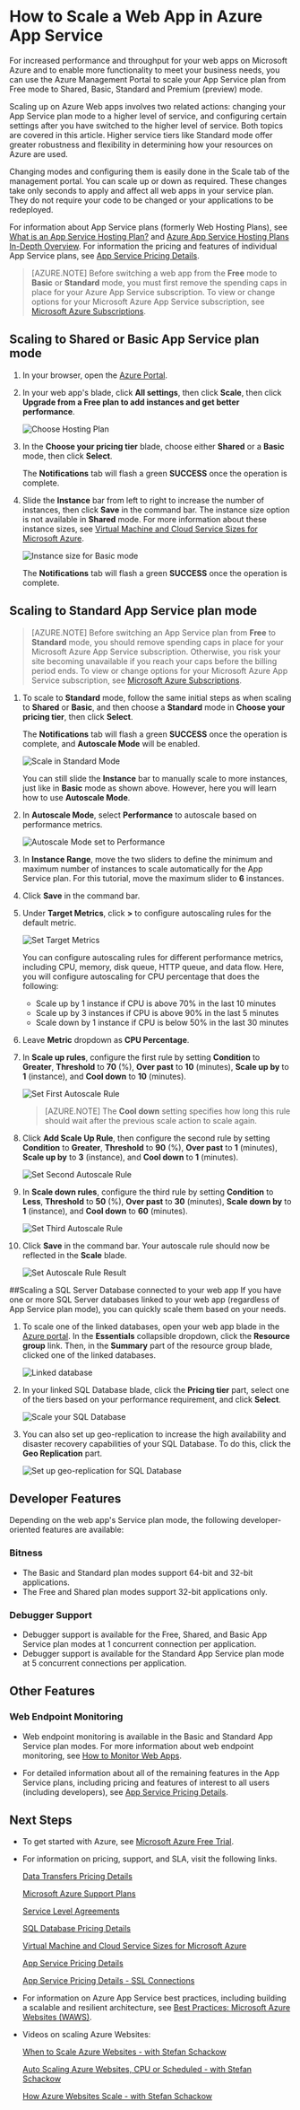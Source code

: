 <properties 
	pageTitle="How to Scale a Web App in Azure App Service" 
	description="Learn how to scale up and scale out a Web App in Azure App Service, including autoscaling." 
	services="app-service\web" 
	documentationCenter="" 
	authors="cephalin" 
	manager="wpickett" 
	editor="mollybos"/>

<tags 
	ms.service="app-service-web" 
	ms.workload="web" 
	ms.tgt_pltfrm="na" 
	ms.devlang="na" 
	ms.topic="article" 
	ms.date="03/23/2015" 
	ms.author="cephalin"/>

# How to Scale a Web App in Azure App Service #

For increased performance and throughput for your web apps on Microsoft Azure and to enable more functionality to meet your business needs, you can use the Azure Management Portal to scale your App Service plan from Free mode to Shared, Basic, Standard and Premium (preview) mode. 

Scaling up on Azure Web apps involves two related actions: changing your App Service plan mode to a higher level of service, and configuring certain settings after you have switched to the higher level of service. Both topics are covered in this article. Higher service tiers like Standard mode offer greater robustness and flexibility in determining how your resources on Azure are used.

Changing modes and configuring them is easily done in the Scale tab of the management portal. You can scale up or down as required. These changes take only seconds to apply and affect all web apps in your service plan. They do not require your code to be changed or your applications to be redeployed.

For information about App Service plans (formerly Web Hosting Plans), see [What is an App Service Hosting Plan?](web-sites-web-hosting-plan-overview.md) and [Azure App Service Hosting Plans In-Depth Overview](azure-web-sites-web-hosting-plans-in-depth-overview.md). For information the pricing and features of individual App Service plans, see [App Service Pricing Details](http://http://azure.microsoft.com/pricing/details/web-sites/).  

> [AZURE.NOTE] Before switching a web app from the **Free** mode to **Basic** or **Standard** mode, you must first remove the spending caps in place for your Azure App Service subscription. To view or change options for your Microsoft Azure App Service subscription, see [Microsoft Azure Subscriptions][azuresubscriptions].

<a name="scalingsharedorbasic"></a>
<!-- ===================================== -->
## Scaling to Shared or Basic App Service plan mode
<!-- ===================================== -->

1. In your browser, open the [Azure Portal][portal].
	
2. In your web app's blade, click **All settings**, then click **Scale**, then click **Upgrade from a Free plan to add instances and get better performance**.
	
	![Choose Hosting Plan][ChooseWHP]
	
4. In the **Choose your pricing tier** blade, choose either **Shared** or a **Basic** mode, then click **Select**.

	The **Notifications** tab will flash a green **SUCCESS** once the operation is complete. 
	
5. Slide the **Instance** bar from left to right to increase the number of instances, then click **Save** in the command bar. The instance size option is not available in **Shared** mode. For more information about these instance sizes, see [Virtual Machine and Cloud Service Sizes for Microsoft Azure][vmsizes].
	
	![Instance size for Basic mode][ChooseBasicInstances]
	
	The **Notifications** tab will flash a green **SUCCESS** once the operation is complete. 
	
<a name="scalingstandard"></a>
<!-- ================================= -->
## Scaling to Standard App Service plan mode
<!-- ================================= -->

> [AZURE.NOTE] Before switching an App Service plan from **Free** to **Standard** mode, you should remove spending caps in place for your Microsoft Azure App Service subscription. Otherwise, you risk your site becoming unavailable if you reach your caps before the billing period ends. To view or change options for your Microsoft Azure App Service subscription, see [Microsoft Azure Subscriptions][azuresubscriptions].

1. To scale to **Standard** mode, follow the same initial steps as when scaling to **Shared** or **Basic**, and then choose a **Standard** mode in **Choose your pricing tier**, then click **Select**. 
	
	The **Notifications** tab will flash a green **SUCCESS** once the operation is complete, and **Autoscale Mode** will be enabled.

	![Scale in Standard Mode][ScaleStandard]

	You can still slide the **Instance** bar to manually scale to more instances, just like in **Basic** mode as shown above. However, here you will learn how to use **Autoscale Mode**. 

2. In **Autoscale Mode**, select **Performance** to autoscale based on performance metrics.
	
	![Autoscale Mode set to Performance][Autoscale]
	
3. In **Instance Range**, move the two sliders to define the minimum and maximum number of instances to scale automatically for the App Service plan. For this tutorial, move the maximum slider to **6** instances.

4. Click **Save** in the command bar.

4. Under **Target Metrics**, click **>** to configure autoscaling rules for the default metric.  
	
	![Set Target Metrics][SetTargetMetrics]
	
	You can configure autoscaling rules for different performance metrics, including CPU, memory, disk queue, HTTP queue, and data flow. Here, you will configure autoscaling for CPU percentage that does the following:

	- Scale up by 1 instance if CPU is above 70% in the last 10 minutes
	- Scale up by 3 instances if CPU is above 90% in the last 5 minutes
	- Scale down by 1 instance if CPU is below 50% in the last 30 minutes 


4. Leave **Metric** dropdown as **CPU Percentage**.
	
5. In **Scale up rules**, configure the first rule by setting **Condition** to **Greater**, **Threshold** to **70** (%), **Over past** to **10** (minutes), **Scale up by** to **1** (instance), and **Cool down** to **10** (minutes). 
	
	![Set First Autoscale Rule][SetFirstRule]

	>[AZURE.NOTE] The **Cool down** setting specifies how long this rule should wait after the previous scale action to scale again.
	
6. Click **Add Scale Up Rule**, then configure the second rule by setting **Condition** to **Greater**, **Threshold** to **90** (%), **Over past** to **1** (minutes), **Scale up by** to **3** (instance), and **Cool down** to **1** (minutes).
	
	![Set Second Autoscale Rule][SetSecondRule]
	
5. In **Scale down rules**, configure the third rule by setting **Condition** to **Less**, **Threshold** to **50** (%), **Over past** to **30** (minutes), **Scale down by** to **1** (instance), and **Cool down** to **60** (minutes). 
	
	![Set Third Autoscale Rule][SetThirdRule]
	
7. Click **Save** in the command bar. Your autoscale rule should now be reflected in the **Scale** blade. 
	
	![Set Autoscale Rule Result][SetRulesFinal]
	
<a name="ScalingSQLServer"></a>
##Scaling a SQL Server Database connected to your web app
If you have one or more SQL Server databases linked to your web app (regardless of App Service plan mode), you can quickly scale them based on your needs.

1. To scale one of the linked databases, open your web app blade in the [Azure portal][portal]. In the **Essentials** collapsible dropdown, click the **Resource group** link. Then, in the **Summary** part of the resource group blade, clicked one of the linked databases.
	
	![Linked database][ResourceGroup]
	
2. In your linked SQL Database blade, click the **Pricing tier** part, select one of the tiers based on your performance requirement, and click **Select**. 
	
	![Scale your SQL Database][ScaleDatabase]
	
3. You can also set up geo-replication to increase the high availability and disaster recovery capabilities of your SQL Database. To do this, click the **Geo Replication** part.

	![Set up geo-replication for SQL Database][GeoReplication]

<a name="devfeatures"></a>
## Developer Features
Depending on the web app's Service plan mode, the following developer-oriented features are available:

### Bitness ###

- The Basic and Standard plan modes support 64-bit and 32-bit applications.
- The Free and Shared plan modes support 32-bit applications only.

### Debugger Support ###

- Debugger support is available for the Free, Shared, and Basic App Service plan modes at 1 concurrent connection per application.
- Debugger support is available for the Standard App Service plan mode at 5 concurrent connections per application.

<a name="OtherFeatures"></a>
## Other Features

### Web Endpoint Monitoring ###

- Web endpoint monitoring is available in the Basic and Standard App Service plan modes. For more information about web endpoint monitoring, see [How to Monitor Web Apps](web-sites-monitor.md).

- For detailed information about all of the remaining features in the App Service plans, including pricing and features of interest to all users (including developers), see [App Service Pricing Details](http://azure.microsoft.com/pricing/details/web-sites/).

<a name="Next Steps"></a>	
## Next Steps

- To get started with Azure, see [Microsoft Azure Free Trial](http://azure.microsoft.com/pricing/free-trial/).

- For information on pricing, support, and SLA, visit the following links.
	
	[Data Transfers Pricing Details](http://azure.microsoft.com/pricing/details/data-transfers/)
	
	[Microsoft Azure Support Plans](http://azure.microsoft.com/support/plans/)
	
	[Service Level Agreements](http://azure.microsoft.com/support/legal/sla/)
	
	[SQL Database Pricing Details](http://azure.microsoft.com/pricing/details/sql-database/)
	
	[Virtual Machine and Cloud Service Sizes for Microsoft Azure][vmsizes]
	
	[App Service Pricing Details](http://azure.microsoft.com/pricing/details/web-sites/)
	
	[App Service Pricing Details - SSL Connections](http://azure.microsoft.com/pricing/details/web-sites/#ssl-connections)

- For information on Azure App Service best practices, including building a scalable and resilient architecture, see [Best Practices: Microsoft Azure Websites (WAWS)](http://blogs.msdn.com/b/windowsazure/archive/2014/02/10/best-practices-windows-azure-websites-waws.aspx).

- Videos on scaling Azure Websites:
	
	[When to Scale Azure Websites - with Stefan Schackow](http://azure.microsoft.com/documentation/videos/azure-web-sites-free-vs-standard-scaling/)
	
	[Auto Scaling Azure Websites, CPU or Scheduled - with Stefan Schackow](http://azure.microsoft.com/documentation/videos/auto-scaling-azure-web-sites/)

	[How Azure Websites Scale - with Stefan Schackow](http://azure.microsoft.com/documentation/videos/how-azure-web-sites-scale/)



<!-- LINKS -->
[vmsizes]:http://go.microsoft.com/fwlink/?LinkId=309169
[SQLaccountsbilling]:http://go.microsoft.com/fwlink/?LinkId=234930
[azuresubscriptions]:http://go.microsoft.com/fwlink/?LinkID=235288
[portal]: https://portal.azure.com/

<!-- IMAGES -->
[ChooseWHP]: ./media/web-sites-scale/scale1ChooseWHP.png
[ChooseBasicInstances]: ./media/web-sites-scale/scale2InstancesBasic.png
[SaveButton]: ./media/web-sites-scale/05SaveButton.png
[BasicComplete]: ./media/web-sites-scale/06BasicComplete.png
[ScaleStandard]: ./media/web-sites-scale/scale3InstancesStandard.png
[Autoscale]: ./media/web-sites-scale/scale4AutoScale.png
[SetTargetMetrics]: ./media/web-sites-scale/scale5AutoScaleTargetMetrics.png
[SetFirstRule]: ./media/web-sites-scale/scale6AutoScaleFirstRule.png
[SetSecondRule]: ./media/web-sites-scale/scale7AutoScaleSecondRule.png
[SetThirdRule]: ./media/web-sites-scale/scale8AutoScaleThirdRule.png
[SetRulesFinal]: ./media/web-sites-scale/scale9AutoScaleFinal.png
[ResourceGroup]: ./media/web-sites-scale/scale10ResourceGroup.png
[ScaleDatabase]: ./media/web-sites-scale/scale11SQLScale.png
[GeoReplication]: ./media/web-sites-scale/scale12SQLGeoReplication.png